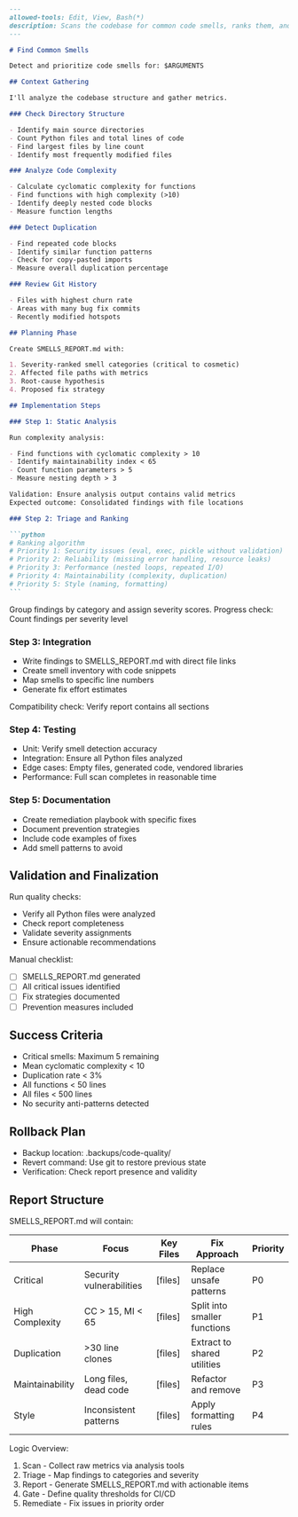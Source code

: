 ````markdown
---
allowed-tools: Edit, View, Bash(*)
description: Scans the codebase for common code smells, ranks them, and generates a remediation roadmap
---

# Find Common Smells

Detect and prioritize code smells for: $ARGUMENTS

## Context Gathering

I'll analyze the codebase structure and gather metrics.

### Check Directory Structure

- Identify main source directories
- Count Python files and total lines of code
- Find largest files by line count
- Identify most frequently modified files

### Analyze Code Complexity

- Calculate cyclomatic complexity for functions
- Find functions with high complexity (>10)
- Identify deeply nested code blocks
- Measure function lengths

### Detect Duplication

- Find repeated code blocks
- Identify similar function patterns
- Check for copy-pasted imports
- Measure overall duplication percentage

### Review Git History

- Files with highest churn rate
- Areas with many bug fix commits
- Recently modified hotspots

## Planning Phase

Create SMELLS_REPORT.md with:

1. Severity-ranked smell categories (critical to cosmetic)
2. Affected file paths with metrics
3. Root-cause hypothesis
4. Proposed fix strategy

## Implementation Steps

### Step 1: Static Analysis

Run complexity analysis:

- Find functions with cyclomatic complexity > 10
- Identify maintainability index < 65
- Count function parameters > 5
- Measure nesting depth > 3

Validation: Ensure analysis output contains valid metrics
Expected outcome: Consolidated findings with file locations

### Step 2: Triage and Ranking

```python
# Ranking algorithm
# Priority 1: Security issues (eval, exec, pickle without validation)
# Priority 2: Reliability (missing error handling, resource leaks)
# Priority 3: Performance (nested loops, repeated I/O)
# Priority 4: Maintainability (complexity, duplication)
# Priority 5: Style (naming, formatting)
```
````

Group findings by category and assign severity scores.
Progress check: Count findings per severity level

### Step 3: Integration

- Write findings to SMELLS_REPORT.md with direct file links
- Create smell inventory with code snippets
- Map smells to specific line numbers
- Generate fix effort estimates

Compatibility check: Verify report contains all sections

### Step 4: Testing

- Unit: Verify smell detection accuracy
- Integration: Ensure all Python files analyzed
- Edge cases: Empty files, generated code, vendored libraries
- Performance: Full scan completes in reasonable time

### Step 5: Documentation

- Create remediation playbook with specific fixes
- Document prevention strategies
- Include code examples of fixes
- Add smell patterns to avoid

## Validation and Finalization

Run quality checks:

- Verify all Python files were analyzed
- Check report completeness
- Validate severity assignments
- Ensure actionable recommendations

Manual checklist:

- [ ] SMELLS_REPORT.md generated
- [ ] All critical issues identified
- [ ] Fix strategies documented
- [ ] Prevention measures included

## Success Criteria

- Critical smells: Maximum 5 remaining
- Mean cyclomatic complexity < 10
- Duplication rate < 3%
- All functions < 50 lines
- All files < 500 lines
- No security anti-patterns detected

## Rollback Plan

- Backup location: .backups/code-quality/
- Revert command: Use git to restore previous state
- Verification: Check report presence and validity

## Report Structure

SMELLS_REPORT.md will contain:

| Phase           | Focus                    | Key Files | Fix Approach                 | Priority |
| --------------- | ------------------------ | --------- | ---------------------------- | -------- |
| Critical        | Security vulnerabilities | [files]   | Replace unsafe patterns      | P0       |
| High Complexity | CC > 15, MI < 65         | [files]   | Split into smaller functions | P1       |
| Duplication     | >30 line clones          | [files]   | Extract to shared utilities  | P2       |
| Maintainability | Long files, dead code    | [files]   | Refactor and remove          | P3       |
| Style           | Inconsistent patterns    | [files]   | Apply formatting rules       | P4       |

Logic Overview:

1. Scan - Collect raw metrics via analysis tools
2. Triage - Map findings to categories and severity
3. Report - Generate SMELLS_REPORT.md with actionable items
4. Gate - Define quality thresholds for CI/CD
5. Remediate - Fix issues in priority order

```

```
